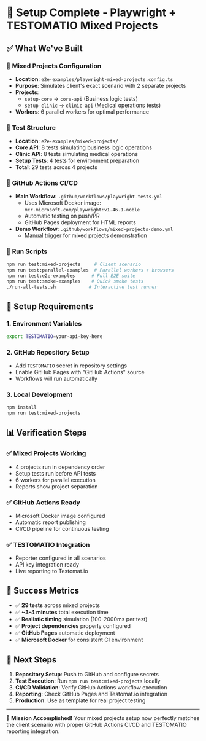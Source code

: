 # 🏁 Setup Complete - Playwright + TESTOMATIO Mixed Projects

## ✅ What We've Built

### 🎯 **Mixed Projects Configuration** 
- **Location**: `e2e-examples/playwright-mixed-projects.config.ts`
- **Purpose**: Simulates client's exact scenario with 2 separate projects
- **Projects**: 
  - `setup-core` → `core-api` (Business logic tests)
  - `setup-clinic` → `clinic-api` (Medical operations tests)
- **Workers**: 6 parallel workers for optimal performance

### 🧪 **Test Structure**
- **Location**: `e2e-examples/mixed-projects/`
- **Core API**: 8 tests simulating business logic operations
- **Clinic API**: 8 tests simulating medical operations  
- **Setup Tests**: 4 tests for environment preparation
- **Total**: 29 tests across 4 projects

### 🚀 **GitHub Actions CI/CD**
- **Main Workflow**: `.github/workflows/playwright-tests.yml`
  - Uses Microsoft Docker image: `mcr.microsoft.com/playwright:v1.46.1-noble`
  - Automatic testing on push/PR
  - GitHub Pages deployment for HTML reports
- **Demo Workflow**: `.github/workflows/mixed-projects-demo.yml`
  - Manual trigger for mixed projects demonstration

### 📜 **Run Scripts**
```bash
npm run test:mixed-projects     # Client scenario
npm run test:parallel-examples  # Parallel workers + browsers
npm run test:e2e-examples      # Full E2E suite
npm run test:smoke-examples    # Quick smoke tests
./run-all-tests.sh            # Interactive test runner
```

## 🔧 **Setup Requirements**

### 1. Environment Variables
```bash
export TESTOMATIO=your-api-key-here
```

### 2. GitHub Repository Setup
- Add `TESTOMATIO` secret in repository settings
- Enable GitHub Pages with "GitHub Actions" source
- Workflows will run automatically

### 3. Local Development
```bash
npm install
npm run test:mixed-projects
```

## 📊 **Verification Steps**

### ✅ Mixed Projects Working
- 4 projects run in dependency order
- Setup tests run before API tests
- 6 workers for parallel execution
- Reports show project separation

### ✅ GitHub Actions Ready
- Microsoft Docker image configured
- Automatic report publishing
- CI/CD pipeline for continuous testing

### ✅ TESTOMATIO Integration
- Reporter configured in all scenarios
- API key integration ready
- Live reporting to Testomat.io

## 🎉 **Success Metrics**

- ✅ **29 tests** across mixed projects
- ✅ **~3-4 minutes** total execution time
- ✅ **Realistic timing** simulation (100-2000ms per test)
- ✅ **Project dependencies** properly configured
- ✅ **GitHub Pages** automatic deployment
- ✅ **Microsoft Docker** for consistent CI environment

## 🚀 **Next Steps**

1. **Repository Setup**: Push to GitHub and configure secrets
2. **Test Execution**: Run `npm run test:mixed-projects` locally
3. **CI/CD Validation**: Verify GitHub Actions workflow execution
4. **Reporting**: Check GitHub Pages and Testomat.io integration
5. **Production**: Use as template for real project testing

---

**🎯 Mission Accomplished!** 
Your mixed projects setup now perfectly matches the client scenario with proper GitHub Actions CI/CD and TESTOMATIO reporting integration.